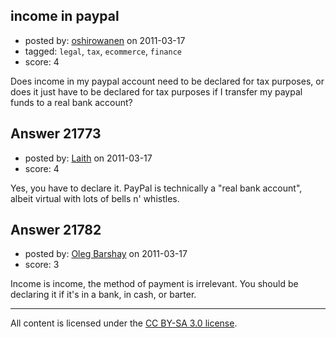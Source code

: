## income in paypal

- posted by: [oshirowanen](https://stackexchange.com/users/-1/7005-oshirowanen) on 2011-03-17
- tagged: `legal`, `tax`, `ecommerce`, `finance`
- score: 4

Does income in my paypal account need to be declared for tax purposes, or does it just have to be declared for tax purposes if I transfer my paypal funds to a real bank account?


## Answer 21773

- posted by: [Laith](https://stackexchange.com/users/-1/8707-laith) on 2011-03-17
- score: 4

Yes, you have to declare it. PayPal is technically a "real bank account", albeit virtual with lots of bells n' whistles. 


## Answer 21782

- posted by: [Oleg Barshay](https://stackexchange.com/users/-1/1098-oleg-barshay) on 2011-03-17
- score: 3

Income is income, the method of payment is irrelevant.  You should be declaring it if it's in a bank, in cash, or barter.



---

All content is licensed under the [CC BY-SA 3.0 license](https://creativecommons.org/licenses/by-sa/3.0/).
